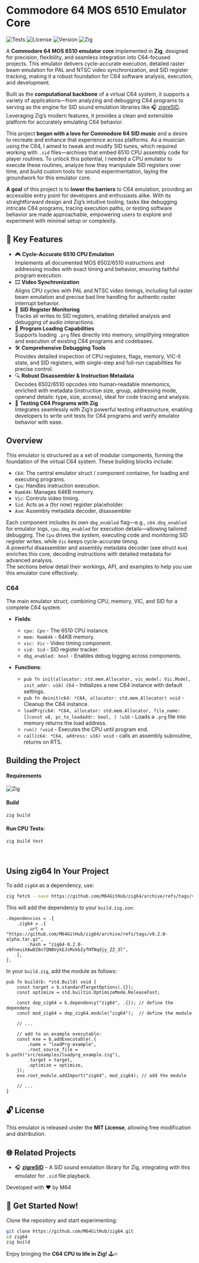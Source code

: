 # Commodore 64 MOS 6510 Emulator Core

![Tests](https://github.com/M64GitHub/flagZ/actions/workflows/test.yml/badge.svg)
![License](https://img.shields.io/badge/license-MIT-brightgreen?style=flat)
![Version](https://img.shields.io/badge/version-0.2.0-8a2be2?style=flat)
![Zig](https://img.shields.io/badge/Zig-0.14.0-orange?style=flat)

A **Commodore 64 MOS 6510 emulator core** implemented in **Zig**, designed for precision, flexibility, and seamless integration into C64-focused projects. This emulator delivers cycle-accurate execution, detailed raster beam emulation for PAL and NTSC video synchronization, and SID register tracking, making it a robust foundation for C64 software analysis, execution, and development.

Built as the **computational backbone** of a virtual C64 system, it supports a variety of applications—from analyzing and debugging C64 programs to serving as the engine for SID sound emulation libraries like 🎧 [zigreSID](https://github.com/M64GitHub/zigreSID).  
Leveraging Zig’s modern features, it provides a clean and extensible platform for accurately emulating C64 behavior.

This project **began with a love for Commodore 64 SID music** and a desire to recreate and enhance that experience across platforms. As a musician using the C64, I aimed to tweak and modify SID tunes, which required working with `.sid` files—archives that embed 6510 CPU assembly code for player routines. To unlock this potential, I needed a CPU emulator to execute these routines, analyze how they manipulate SID registers over time, and build custom tools for sound experimentation, laying the groundwork for this emulator core.

**A goal** of this project is to **lower the barriers** to C64 emulation, providing an accessible entry point for developers and enthusiasts alike. With its straightforward design and Zig’s intuitive tooling, tasks like debugging intricate C64 programs, tracing execution paths, or testing software behavior are made approachable, empowering users to explore and experiment with minimal setup or complexity.



## 🚀 Key Features
- 🎮 **Cycle-Accurate 6510 CPU Emulation**  
  Implements all documented MOS 6502/6510 instructions and addressing modes with exact timing and behavior, ensuring faithful program execution.
- 🎞 **Video Synchronization**  
  Aligns CPU cycles with PAL and NTSC video timings, including full raster beam emulation and precise bad line handling for authentic raster interrupt behavior.
- 🎵 **SID Register Monitoring**  
  Tracks all writes to SID registers, enabling detailed analysis and debugging of audio interactions.
- 💾 **Program Loading Capabilities**  
  Supports loading `.prg` files directly into memory, simplifying integration and execution of existing C64 programs and codebases.
- 🛠 **Comprehensive Debugging Tools**  
  Provides detailed inspection of CPU registers, flags, memory, VIC-II state, and SID registers, with single-step and full-run capabilities for precise control.
- 🔍 **Robust Disassembler & Instruction Metadata**  
  Decodes 6502/6510 opcodes into human-readable mnemonics, enriched with metadata (instruction size, group, addressing mode, operand details: type, size, access), ideal for code tracing and analysis.
- 🧪 **Testing C64 Programs with Zig**  
  Integrates seamlessly with Zig’s powerful testing infrastructure, enabling developers to write unit tests for C64 programs and verify emulator behavior with ease.

## Overview

This emulator is structured as a set of modular components, forming the foundation of the virtual C64 system. These building blocks include:

- `C64`: The central emulator struct / component container, for loading and executing programs.
- `Cpu`: Handles instruction execution.
- `Ram64k`: Manages 64KB memory.
- `Vic`: Controls video timing.
- `Sid`: Acts as a (for now) register placeholder.
- `Asm`: Assembly metadata decoder, disassembler

Each component includes its own `dbg_enabled` flag—e.g., `c64.dbg_enabled` for emulator logs, `cpu.dbg_enabled` for execution details—allowing tailored debugging. The `Cpu` drives the system, executing code and monitoring SID register writes, while `Vic` keeps cycle-accurate timing.  
A powerful disassembler and assembly metadata decoder (see struct `Asm`) enriches this core, decoding instructions with detailed metadata for advanced analysis.  
The sections below detail their workings, API, and examples to help you use this emulator core effectively.


### C64
The main emulator struct, combining CPU, memory, VIC, and SID for a complete C64 system.

- **Fields**:
  - `cpu: Cpu` - The 6510 CPU instance.
  - `mem: Ram64k` - 64KB memory.
  - `vic: Vic` - Video timing component.
  - `sid: Sid` - SID register tracker.
  - `dbg_enabled: bool` - Enables debug logging across components.

- **Functions**:
  - `pub fn init(allocator: std.mem.Allocator, vic_model: Vic.Model, init_addr: u16) C64` - Initializes a new C64 instance with default settings.
  - `pub fn deinit(c64: *C64, allocator: std.mem.Allocator) void` - Cleanup the C64 instance.
  - `loadPrg(c64: *C64,
    allocator: std.mem.Allocator,
    file_name: []const u8,
    pc_to_loadaddr: bool,
) !u16` - Loads a `.prg` file into memory returns the load address.
  - `run() !void` - Executes the CPU until program end.
  - `call(c64: *C64, address: u16) void` - calls an assembly subroutine, returns on RTS.

## Building the Project
#### Requirements
![Zig](https://img.shields.io/badge/Zig-0.14.0-orange?style=flat)

#### Build
```sh
zig build
```


#### Run CPU Tests:
```sh
zig build test
```

<br>

## Using zig64 In Your Project
To add `zig64` as a dependency, use:
```sh
zig fetch --save https://github.com/M64GitHub/zig64/archive/refs/tags/v0.2.0-alpha.tar.gz
```
This will add the dependency to your `build.zig.zon`:
```zig
.dependencies = .{
    .zig64 = .{
        .url = "https://github.com/M64GitHub/zig64/archive/refs/tags/v0.2.0-alpha.tar.gz",
        .hash = "zig64-0.2.0-v6FneuiXAwDZ6n7QNBVykEJsMxkbIyfHTNqdjy_ZZ_3l",
    },
},
```

In your `build.zig`, add the module as follows:
```zig
pub fn build(b: *std.Build) void {
    const target = b.standardTargetOptions(.{});
    const optimize = std.builtin.OptimizeMode.ReleaseFast;

    const dep_zig64 = b.dependency("zig64", .{}); // define the dependeny
    const mod_zig64 = dep_zig64.module("zig64");  // define the module

    // ...

    // add to an example executable:
    const exe = b.addExecutable(.{
        .name = "loadPrg-example",
        .root_source_file = b.path("src/examples/loadprg_example.zig"),
        .target = target,
        .optimize = optimize,
    });
    exe.root_module.addImport("zig64", mod_zig64); // add the module

    // ...
}
```

## 🔓 License
This emulator is released under the **MIT License**, allowing free modification and distribution.

## 🌐 Related Projects  
- 🎧 **[zigreSID](https://github.com/M64GitHub/zigreSID)** – A SID sound emulation library for Zig, integrating with this emulator for `.sid` file playback.


Developed with ❤️ by M64  

## 🚀 Get Started Now!
Clone the repository and start experimenting:
```sh
git clone https://github.com/M64GitHub/zig64.git
cd zig64
zig build
```
Enjoy bringing the **C64 CPU to life in Zig!** 🕹🔥






